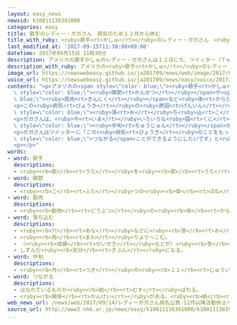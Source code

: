 ```yaml
---
layout: easy_news
newsid: k10011138391000
categories: easy
title: 歌手のレディー・ガガさん　病気のため１２月から休む
title_with_ruby: <ruby>歌手<rt>かしゅ</rt></ruby>のレディー・ガガさん　<ruby>病気<rt>びょうき</rt></ruby>のため１２<ruby>月<rt>がつ</rt></ruby>から<ruby>休<rt>やす</rt></ruby>む
last_modified_at: '2017-09-15T11:30:00+09:00'
datetime: 2017年09月15日 11時30分
description: アメリカの歌手かしゅのレディー・ガガさんは１２日にち、ツイッター（Ｔｗｉｔｔｅｒ）に、「線維筋痛症せんいきんつうしょう」という病気びょうきになったと書かきました。
description_with_ruby: アメリカの<ruby>歌手<rt>かしゅ</rt></ruby>のレディー・ガガさんは１２<ruby>日<rt>にち</rt></ruby>、ツイッター（Ｔｗｉｔｔｅｒ）に、「<ruby>線維筋痛症<rt>せんいきんつうしょう</rt></ruby>」という<ruby>病気<rt>びょうき</rt></ruby>になったと<ruby>書<rt>か</rt></ruby>きました。
image_url: https://newswebeasy.github.io/ja201709/news/web/image/2017/09/15/k10011138391000.jpg
voice_url: https://newswebeasy.github.io/ja201709/news/easy/voice/2017/09/15/k10011138391000.mp3
contents: "<p>アメリカの<span style=\"color: blue;\"><ruby>歌手<rt>かしゅ</rt></ruby></span>のレディー・ガガさんは１２<ruby>日<rt>にち</rt></ruby>、ツイッター（Ｔｗｉｔｔｅｒ）に、「<ruby>線維筋痛症<rt>せんいきんつうしょう</rt></ruby>」という<ruby>病気<rt>びょうき</rt></ruby>になったと<ruby>書<rt>か</rt></ruby>きました。<span\
  \ style=\"color: blue;\"><ruby>関節<rt>かんせつ</rt></ruby></span>や<span style=\"color:\
  \ blue;\"><ruby>筋肉<rt>きんにく</rt></ruby></span>など<ruby>体<rt>からだ</rt></ruby>の<ruby>全部<rt>ぜんぶ</rt></ruby>がとても<ruby>痛<rt>いた</rt></ruby>くなったり、<ruby>動<rt>うご</rt></ruby>きにくくなったりする<ruby>病気<rt>びょうき</rt></ruby>です。</p>\n\
  <p>この<ruby>病気<rt>びょうき</rt></ruby>の<ruby>原因<rt>げんいん</rt></ruby>はまだわかっていません。よく<ruby>眠<rt>ねむ</rt></ruby>ることができなかったり、<ruby>気持<rt>きも</rt></ruby>ちが<span\
  \ style=\"color: blue;\"><ruby>落<rt>お</rt></ruby>ち<ruby>込<rt>こ</rt></ruby>ん</span>だりすることもあります。<ruby>日本<rt>にっぽん</rt></ruby>にも、この<ruby>病気<rt>びょうき</rt></ruby>の<ruby>人<rt>ひと</rt></ruby>が２００<ruby>万<rt>まん</rt></ruby><ruby>人<rt>にん</rt></ruby>ぐらいいると<ruby>考<rt>かんが</rt></ruby>えられています。</p>\n\
  <p>ガガさんは、<ruby>今<rt>いま</rt></ruby>いろいろな<ruby>国<rt>くに</rt></ruby>で<ruby>行<rt>おこな</rt></ruby>っているコンサートが<ruby>終<rt>お</rt></ruby>わったあと、１２<ruby>月<rt>がつ</rt></ruby><span\
  \ style=\"color: blue;\"><ruby>中旬<rt>ちゅうじゅん</rt></ruby></span>から<ruby>休<rt>やす</rt></ruby>むことにしています。</p>\n\
  <p>ガガさんはツイッターに「この<ruby>病気<rt>びょうき</rt></ruby>のことをもっと<ruby>知<rt>し</rt></ruby>ってほしいと<ruby>思<rt>おも</rt></ruby>います。そして、<ruby>同<rt>おな</rt></ruby>じ<ruby>病気<rt>びょうき</rt></ruby>の<ruby>人<rt>ひと</rt></ruby>たちが<span\
  \ style=\"color: blue;\">つながる</span>ことができるようにしたいです」と<ruby>書<rt>か</rt></ruby>いています。</p>\n\
  <p></p>"
words:
- word: 歌手
  descriptions:
  - <ruby><rb>歌</rb><rt>うた</rt></ruby>を<ruby><rb>歌</rb><rt>うた</rt></ruby>うことを<ruby><rb>仕事</rb><rt>しごと</rt></ruby>にしている<ruby><rb>人</rb><rt>ひと</rt></ruby>。
- word: 関節
  descriptions:
  - <ruby><rb>二</rb><rt>ふた</rt></ruby>つの<ruby><rb>骨</rb><rt>ほね</rt></ruby>と<ruby><rb>骨</rb><rt>ほね</rt></ruby>とが、<ruby><rb>動</rb><rt>うご</rt></ruby>くようにつながっているところ。
- word: 筋肉
  descriptions:
  - <ruby><rb>動物</rb><rt>どうぶつ</rt></ruby>の<ruby><rb>体</rb><rt>からだ</rt></ruby>を<ruby><rb>動</rb><rt>うご</rt></ruby>かすはたらきをする、<ruby><rb>細</rb><rt>ほそ</rt></ruby>い<ruby><rb>筋</rb><rt>すじ</rt></ruby>が<ruby><rb>集</rb><rt>あつ</rt></ruby>まってできているもの。<ruby><rb>骨</rb><rt>ほね</rt></ruby>につながっているものと、<ruby><rb>内臓</rb><rt>ないぞう</rt></ruby>のかべを<ruby><rb>作</rb><rt>つく</rt></ruby>っているものとがある。
- word: 落ち込む
  descriptions:
  - <ruby><rb>穴</rb><rt>あな</rt></ruby>などに<ruby><rb>落</rb><rt>お</rt></ruby>ちる。
  - <ruby><rb>周</rb><rt>まわ</rt></ruby>りよりへこむ。
  - （<ruby><rb>成績</rb><rt>せいせき</rt></ruby>などが）<ruby><rb>急</rb><rt>きゅう</rt></ruby>に<ruby><rb>下</rb><rt>さ</rt></ruby>がる。
  - しずんだ<ruby><rb>気分</rb><rt>きぶん</rt></ruby>になる。
- word: 中旬
  descriptions:
  - <ruby><rb>月</rb><rt>つき</rt></ruby>の<ruby><rb>１１</rb><rt>じゅういち</rt></ruby><ruby><rb>日</rb><rt>にち</rt></ruby>から<ruby><rb>２０日</rb><rt>はつか</rt></ruby>までの<ruby><rb>間</rb><rt>あいだ</rt></ruby>。
- word: つながる
  descriptions:
  - はなれているものが<ruby><rb>結</rb><rt>むす</rt></ruby>ばれる。
  - <ruby><rb>関係</rb><rt>かんけい</rt></ruby>がある。<ruby><rb>結</rb><rt>むす</rt></ruby>びつく。
web_news_url: /news/web/2017/09/14/レディーガガさん病名公表-12月以降活動休止へ/
source_url: http://www3.nhk.or.jp/news/easy/k10011138391000/k10011138391000.html
...
```

